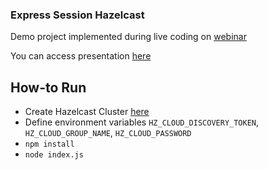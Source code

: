 ### Express Session Hazelcast

Demo project implemented during live coding on [webinar](https://www.meetup.com/DevOps-Underground/events/265833438/)

You can access presentation [here](https://bit.ly/hazelcast-cloud-session)

## How-to Run

- Create Hazelcast Cluster [here](https://cloud.hazelcast.com)
- Define environment variables `HZ_CLOUD_DISCOVERY_TOKEN`, `HZ_CLOUD_GROUP_NAME`, `HZ_CLOUD_PASSWORD`
- `npm install`
- `node index.js` 
